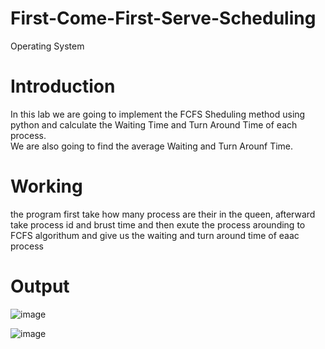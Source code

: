 # First-Come-First-Serve-Scheduling
Operating System 
# Introduction
In this lab we are going to implement the FCFS Sheduling method using python and calculate the Waiting Time and Turn Around Time of each process.                  
We are also going to find the average Waiting and Turn Arounf Time.
# Working 
the program first take how many process are their in the queen, afterward take process id and brust time and then exute the process arounding to FCFS algorithum and give us the waiting and turn around time of eaac process
# Output
![image](https://user-images.githubusercontent.com/77490589/206891373-72998777-0fbc-4674-81e4-741e38980e34.png)

![image](https://user-images.githubusercontent.com/77490589/206891368-499cfc0a-ac5f-4363-bc05-237dd6139ba9.png)
